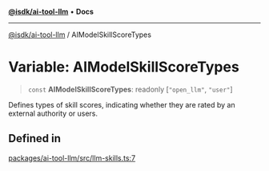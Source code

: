 [**@isdk/ai-tool-llm**](../README.md) • **Docs**

***

[@isdk/ai-tool-llm](../globals.md) / AIModelSkillScoreTypes

# Variable: AIModelSkillScoreTypes

> `const` **AIModelSkillScoreTypes**: readonly [`"open_llm"`, `"user"`]

Defines types of skill scores, indicating whether they are rated by an external authority or users.

## Defined in

[packages/ai-tool-llm/src/llm-skills.ts:7](https://github.com/isdk/ai-tool-llm.js/blob/6dca0b043de83937d92e2b5f936238ef46f7ef86/src/llm-skills.ts#L7)
